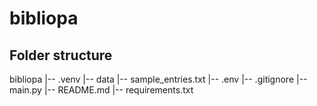 # bibliopa

## Folder structure

bibliopa
|-- .venv
|-- data
    |-- sample_entries.txt
|-- .env
|-- .gitignore
|-- main.py
|-- README.md
|-- requirements.txt
